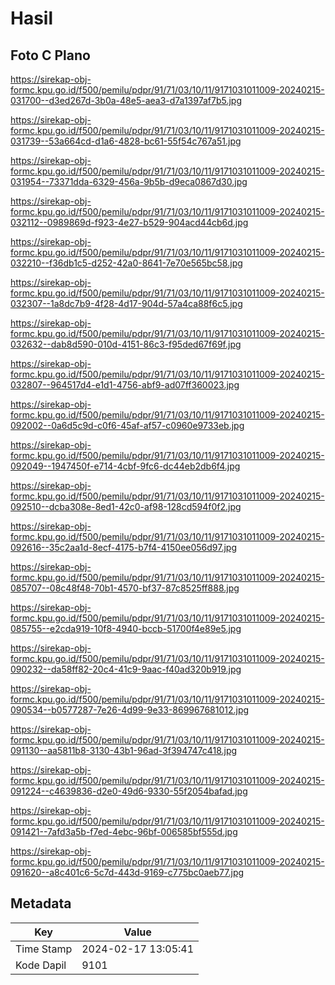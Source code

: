 # Hasil

## Foto C Plano

https://sirekap-obj-formc.kpu.go.id/f500/pemilu/pdpr/91/71/03/10/11/9171031011009-20240215-031700--d3ed267d-3b0a-48e5-aea3-d7a1397af7b5.jpg

https://sirekap-obj-formc.kpu.go.id/f500/pemilu/pdpr/91/71/03/10/11/9171031011009-20240215-031739--53a664cd-d1a6-4828-bc61-55f54c767a51.jpg

https://sirekap-obj-formc.kpu.go.id/f500/pemilu/pdpr/91/71/03/10/11/9171031011009-20240215-031954--73371dda-6329-456a-9b5b-d9eca0867d30.jpg

https://sirekap-obj-formc.kpu.go.id/f500/pemilu/pdpr/91/71/03/10/11/9171031011009-20240215-032112--0989869d-f923-4e27-b529-904acd44cb6d.jpg

https://sirekap-obj-formc.kpu.go.id/f500/pemilu/pdpr/91/71/03/10/11/9171031011009-20240215-032210--f36db1c5-d252-42a0-8641-7e70e565bc58.jpg

https://sirekap-obj-formc.kpu.go.id/f500/pemilu/pdpr/91/71/03/10/11/9171031011009-20240215-032307--1a8dc7b9-4f28-4d17-904d-57a4ca88f6c5.jpg

https://sirekap-obj-formc.kpu.go.id/f500/pemilu/pdpr/91/71/03/10/11/9171031011009-20240215-032632--dab8d590-010d-4151-86c3-f95ded67f69f.jpg

https://sirekap-obj-formc.kpu.go.id/f500/pemilu/pdpr/91/71/03/10/11/9171031011009-20240215-032807--964517d4-e1d1-4756-abf9-ad07ff360023.jpg

https://sirekap-obj-formc.kpu.go.id/f500/pemilu/pdpr/91/71/03/10/11/9171031011009-20240215-092002--0a6d5c9d-c0f6-45af-af57-c0960e9733eb.jpg

https://sirekap-obj-formc.kpu.go.id/f500/pemilu/pdpr/91/71/03/10/11/9171031011009-20240215-092049--1947450f-e714-4cbf-9fc6-dc44eb2db6f4.jpg

https://sirekap-obj-formc.kpu.go.id/f500/pemilu/pdpr/91/71/03/10/11/9171031011009-20240215-092510--dcba308e-8ed1-42c0-af98-128cd594f0f2.jpg

https://sirekap-obj-formc.kpu.go.id/f500/pemilu/pdpr/91/71/03/10/11/9171031011009-20240215-092616--35c2aa1d-8ecf-4175-b7f4-4150ee056d97.jpg

https://sirekap-obj-formc.kpu.go.id/f500/pemilu/pdpr/91/71/03/10/11/9171031011009-20240215-085707--08c48f48-70b1-4570-bf37-87c8525ff888.jpg

https://sirekap-obj-formc.kpu.go.id/f500/pemilu/pdpr/91/71/03/10/11/9171031011009-20240215-085755--e2cda919-10f8-4940-bccb-51700f4e89e5.jpg

https://sirekap-obj-formc.kpu.go.id/f500/pemilu/pdpr/91/71/03/10/11/9171031011009-20240215-090232--da58ff82-20c4-41c9-9aac-f40ad320b919.jpg

https://sirekap-obj-formc.kpu.go.id/f500/pemilu/pdpr/91/71/03/10/11/9171031011009-20240215-090534--b0577287-7e26-4d99-9e33-869967681012.jpg

https://sirekap-obj-formc.kpu.go.id/f500/pemilu/pdpr/91/71/03/10/11/9171031011009-20240215-091130--aa5811b8-3130-43b1-96ad-3f394747c418.jpg

https://sirekap-obj-formc.kpu.go.id/f500/pemilu/pdpr/91/71/03/10/11/9171031011009-20240215-091224--c4639836-d2e0-49d6-9330-55f2054bafad.jpg

https://sirekap-obj-formc.kpu.go.id/f500/pemilu/pdpr/91/71/03/10/11/9171031011009-20240215-091421--7afd3a5b-f7ed-4ebc-96bf-006585bf555d.jpg

https://sirekap-obj-formc.kpu.go.id/f500/pemilu/pdpr/91/71/03/10/11/9171031011009-20240215-091620--a8c401c6-5c7d-443d-9169-c775bc0aeb77.jpg


## Metadata

| Key        | Value               |
| ---------- | ------------------- |
| Time Stamp | 2024-02-17 13:05:41 |
| Kode Dapil | 9101                |



